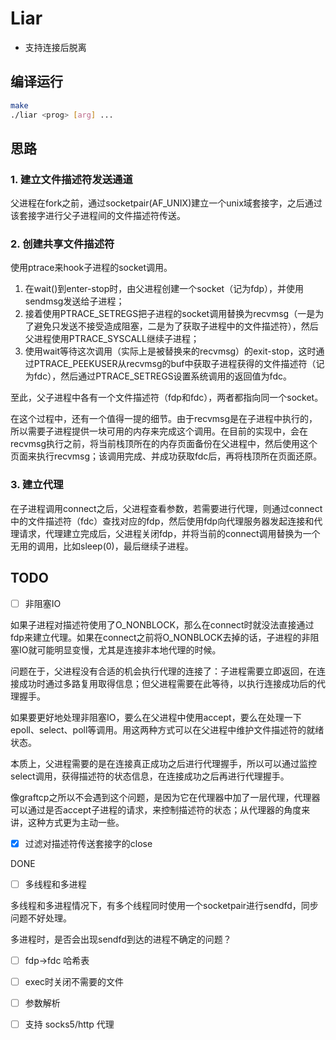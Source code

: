 # Liar

- 支持连接后脱离

## 编译运行

```bash
make
./liar <prog> [arg] ...
```

## 思路

### 1. 建立文件描述符发送通道

父进程在fork之前，通过socketpair(AF_UNIX)建立一个unix域套接字，之后通过该套接字进行父子进程间的文件描述符传送。

### 2. 创建共享文件描述符

使用ptrace来hook子进程的socket调用。

1. 在wait()到enter-stop时，由父进程创建一个socket（记为fdp），并使用sendmsg发送给子进程；
2. 接着使用PTRACE_SETREGS把子进程的socket调用替换为recvmsg（一是为了避免只发送不接受造成阻塞，二是为了获取子进程中的文件描述符），然后父进程使用PTRACE_SYSCALL继续子进程；
3. 使用wait等待这次调用（实际上是被替换来的recvmsg）的exit-stop，这时通过PTRACE_PEEKUSER从recvmsg的buf中获取子进程获得的文件描述符（记为fdc），然后通过PTRACE_SETREGS设置系统调用的返回值为fdc。

至此，父子进程中各有一个文件描述符（fdp和fdc），两者都指向同一个socket。

在这个过程中，还有一个值得一提的细节。由于recvmsg是在子进程中执行的，所以需要子进程提供一块可用的内存来完成这个调用。在目前的实现中，会在recvmsg执行之前，将当前栈顶所在的内存页面备份在父进程中，然后使用这个页面来执行recvmsg；该调用完成、并成功获取fdc后，再将栈顶所在页面还原。

### 3. 建立代理

在子进程调用connect之后，父进程查看参数，若需要进行代理，则通过connect中的文件描述符（fdc）查找对应的fdp，然后使用fdp向代理服务器发起连接和代理请求，代理建立完成后，父进程关闭fdp，并将当前的connect调用替换为一个无用的调用，比如sleep(0)，最后继续子进程。

## TODO

- [ ] 非阻塞IO

如果子进程对描述符使用了O_NONBLOCK，那么在connect时就没法直接通过fdp来建立代理。如果在connect之前将O_NONBLOCK去掉的话，子进程的非阻塞IO就可能明显变慢，尤其是连接非本地代理的时候。

问题在于，父进程没有合适的机会执行代理的连接了：子进程需要立即返回，在连接成功时通过多路复用取得信息；但父进程需要在此等待，以执行连接成功后的代理握手。

如果要更好地处理非阻塞IO，要么在父进程中使用accept，要么在处理一下epoll、select、poll等调用。用这两种方式可以在父进程中维护文件描述符的就绪状态。

本质上，父进程需要的是在连接真正成功之后进行代理握手，所以可以通过监控select调用，获得描述符的状态信息，在连接成功之后再进行代理握手。

像graftcp之所以不会遇到这个问题，是因为它在代理器中加了一层代理，代理器可以通过是否accept子进程的请求，来控制描述符的状态；从代理器的角度来讲，这种方式更为主动一些。

- [x] 过滤对描述符传送套接字的close

DONE

- [ ] 多线程和多进程

多线程和多进程情况下，有多个线程同时使用一个socketpair进行sendfd，同步问题不好处理。

多进程时，是否会出现sendfd到达的进程不确定的问题？

- [ ] fdp->fdc 哈希表

- [ ] exec时关闭不需要的文件

- [ ] 参数解析

- [ ] 支持 socks5/http 代理
